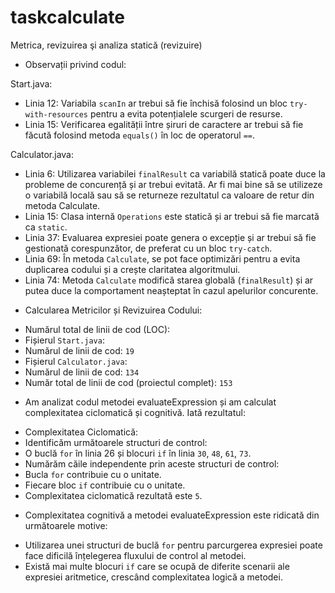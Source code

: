 # taskcalculate
Metrica, revizuirea şi analiza statică (revizuire)
* Observații privind codul:

Start.java:
- Linia 12: Variabila `scanIn` ar trebui să fie închisă folosind un bloc `try-with-resources` pentru a evita potențialele scurgeri de resurse.
- Linia 15: Verificarea egalității între șiruri de caractere ar trebui să fie făcută folosind metoda `equals()` în loc de operatorul `==`.

Calculator.java:
- Linia 6: Utilizarea variabilei `finalResult` ca variabilă statică poate duce la probleme de concurență și ar trebui evitată. Ar fi mai bine să se utilizeze o variabilă locală sau să se returneze rezultatul ca valoare de retur din metoda Calculate.
- Linia 15: Clasa internă `Operations` este statică și ar trebui să fie marcată ca `static`.
- Linia 37: Evaluarea expresiei poate genera o excepție și ar trebui să fie gestionată corespunzător, de preferat cu un bloc `try-catch`.
- Linia 69: În metoda `Calculate`, se pot face optimizări pentru a evita duplicarea codului și a crește claritatea algoritmului.
- Linia 74: Metoda `Calculate` modifică starea globală (`finalResult`) și ar putea duce la comportament neașteptat în cazul apelurilor concurente.

* Calcularea Metricilor și Revizuirea Codului:
- Numărul total de linii de cod (LOC):
- Fișierul `Start.java`:
- Numărul de linii de cod: `19`
- Fișierul `Calculator.java`:
- Numărul de linii de cod: `134`
- Număr total de linii de cod (proiectul complet): `153`

* Am analizat codul metodei evaluateExpression și am calculat complexitatea ciclomatică și cognitivă. Iată rezultatul:
- Complexitatea Ciclomatică:
- Identificăm următoarele structuri de control:
- O buclă `for` în linia 26 și blocuri `if` în linia `30`, `48`, `61`, `73`.
- Numărăm căile independente prin aceste structuri de control:
- Bucla `for` contribuie cu o unitate.
- Fiecare bloc `if` contribuie cu o unitate.
- Complexitatea ciclomatică rezultată este `5`.

* Complexitatea cognitivă a metodei evaluateExpression este ridicată din următoarele motive:
- Utilizarea unei structuri de buclă `for` pentru parcurgerea expresiei poate face dificilă înțelegerea fluxului de control al metodei.
- Există mai multe blocuri `if` care se ocupă de diferite scenarii ale expresiei aritmetice, crescând complexitatea logică a metodei.
